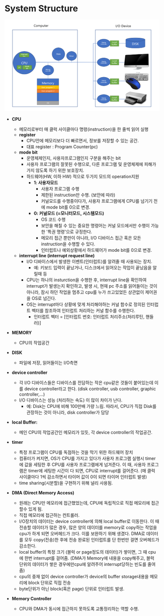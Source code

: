 # System Structure

![image-20210129222438048](https://github.com/minhee0327/TIL/blob/master/image/c1.png)

* **CPU** 
  * 메모리로부터 매 클럭 사이클마다 명령(instruction)을 한 줄씩 읽어 실행 
  * **register**
    * CPU안에 메모리보다 더 빠르면서, 정보를 저장할 수 있는 공간.
    * 대표 register : Program Counter(pc)
  * **mode bit**
    * 운영체제인지, 사용자프로그램인지 구분을 해주는 bit 
    * 사용자 프로그램의 잘못된 수행으로, 다른 프로그램 및 운영체제에 피해가 가지 않도록 하기 위한 보호장치.
    * 하드웨어(HW, 이하 HW) 적으로 두가지 모드의 operation지원
      * **1: 사용자모드** 
        * 사용자 프로그램 수행
        * 제한된 instruction만 수행. (보안에 따라)
        * 커널모드를 수행중이다가, 사용자 프로그램에게 CPU를 넘기기 전에 mode bit를 0으로 변경.
      * **0: 커널모드 (=모니터모드, 시스템모드)**
        * OS 코드 수행 
        * 보안을 해칠 수 있는 중요한 명령어는 커널 모드에서만 수행이 가능한 '특권 명령'으로 규정한다. 
        * 메모리 접근 뿐만이 아니라, I/O 디바이스 접근 혹은 모든 instruction을 수행할 수 있다.
        * 인터럽트나 예외상황에서 하드웨어가 mode bit를 0으로 변경.
  * **interrupt line (interrupt request line)**
    * I/O 디바이스에서 발생한 이벤트(인터럽트)를 알려줄 때 사용되는 장치. 
      * 예: 키보드 입력이 끝났거나, 디스크에서 읽어오는 작업이 끝났음을 알릴때 등
    * CPU는 하나의 insturction을 수행한 후, interrupt line을 확인하여 interrupt가 발생는지 확인하고, 발생 시, 현재 pc 주소를 읽어들이는 것이 아니라, 잠시 하던 작업을 멈추고 cpu를 누가 쓰고있었든 상관없이 제어권을 OS로 넘긴다. 
    * OS는 interrupt마다 상황에 맞게 처리해야하는 커널 함수로 정의된 인터럽트 벡터를 참조하여 인터럽트 처리하는 커널 함수를 수행한다. 
      * 인터럽트 벡터 = [인터럽트 번호: 인터럽트 처리주소(처리루틴, 핸들러)]



* **MEMORY**
  * CPU의 작업공간



* **DISK**
  * 파일에 저장, 읽어들이는 I/O측면



* **device controller**
  * 각 I/O 디바이스들은 디바이스를 전담하는 작은 cpu같은 것들이 붙어있는데 이를 device controller라고 한다.  (disk controller,  usb controller, graphic controller,...)
  * I/O 디바이스는 성능 (처리하는 속도) 이 많이 차이가 난다.
    * 예: Disk는 CPU에 비해 100만배 가량 느림. 
      따라서, CPU가 직접 Disk를 관장하는 것이 아니라, disk controller가 담당

* **local Buffer:**
  * 메인 CPU의 작업공간인 메모리가 있듯, 각 device controller의 작업공간.



* **timer**
  * 특정 프로그램이 CPU를 독점하는 것을 막기 위한 하드웨어 장치
  * 컴퓨터가 켜지면, OS가 CPU를 가지고 있다가 사용자 프로그램 실행시 timer에 값을 세팅한 후 CPU를 사용자 프로그램에게 넘겨준다. 이 때, 사용자 프로그램은 timer에 세팅한 시간이 다 되면, CPU로 interrupt를 걸어준다. (매 클럭 사이클마다 1씩 감소하면서 타이머 값이 0이 되면 타이머 인터럽트 발생)
  * time sharing(시분할)을 구현하기 위해 널리 사용됨.



* **DMA (Direct Memory Access)**
  * 원래는 CPU만 메모리에 접근했었는데, CPU에 독립적으로 직접 메모리에 접근할수 있게 됨.
  * 직접 메모리에 접근하는 컨트롤러.
  * I/O장치의 데이터는 device controller에 의해 local buffer로 이동한다.
    이 때 전송할 데이터가 많은 경우, 많은 양의 데이터를 memory로 copy하는 작업을 cpu가 하게 되면 오버헤드가 크다. 이를 보완하기 위해 생겼다. DMA로 데이터를 모두 copy(전송)한 후에 전송 완료된 인터럽트를 단 한번만 걸면 오버헤드가 감소한다.
  * local buffer의 특정 크기 (블럭 or page정도의 데이터)가 쌓이면, 그 때 cpu에 한번 interrupt를 걸어줌. 
    (DMA가 Memory에 내용을 copy해주고, 블럭 단위의 데이터가 쌓은 경우에만cpu에 알려주어 interrupt당하는 빈도를 줄여줌)
  * cpu의 중재 없이 device controller가 device의 buffer storage내용을 메모리에 block 단위로 직접 전송
  * byte단위가 아닌 block(혹은 page) 단위로 인터럽트 발생.
  
  
* **Memory Controller**
  
  * CPU와 DMA가 동시에 접근하지 못하도록 교통정리하는 역할 수행.





